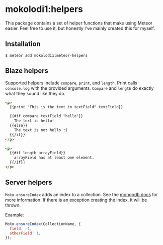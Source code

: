 # mokolodi1:helpers

This package contains a set of helper functions that make using Meteor easier. Feel free to use it, but honestly I've mainly created this for myself.

## Installation

```
$ meteor add mokolodi1:meteor-helpers
```

## Blaze helpers

Supported helpers include `compare`, `print`, and `length`. Print calls `console.log` with the provided arguments. `Compare` and `length` do exactly what they sound like they do.

```html
<p>
  {{print "This is the text in textField" textField}}

  {{#if compare textField "hello"}}
    The text is hello!
  {{else}}
    The text is not hello :(
  {{/if}}
</p>

<p>
  {{#if length arrayField}}
    arrayField has at least one element.
  {{/if}}
</p>
```

## Server helpers

`Moko.ensureIndex` adds an index to a collection. See the [mongodb docs](https://docs.mongodb.org/manual/reference/method/db.collection.ensureIndex/) for more information. If there is an exception creating the index, it will be thrown.

Example:
```js
Moko.ensureIndex(CollectionName, {
  field: -1,
  otherField: 1,
});
```
